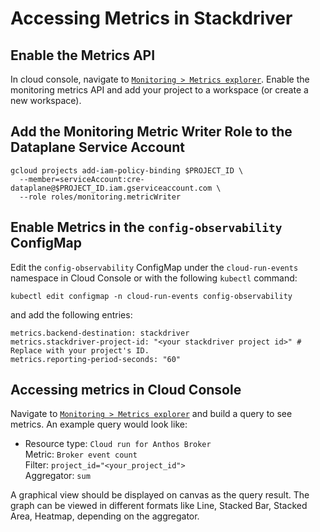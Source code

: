 # Accessing Metrics in Stackdriver

## Enable the Metrics API

In cloud console, navigate to
[`Monitoring > Metrics explorer`](https://console.cloud.google.com/monitoring/metrics-explorer). Enable the monitoring
metrics API and add your project to a workspace (or create a new workspace).

## Add the Monitoring Metric Writer Role to the Dataplane Service Account

```shell
gcloud projects add-iam-policy-binding $PROJECT_ID \
  --member=serviceAccount:cre-dataplane@$PROJECT_ID.iam.gserviceaccount.com \
  --role roles/monitoring.metricWriter
```

## Enable Metrics in the `config-observability` ConfigMap

Edit the `config-observability` ConfigMap under the `cloud-run-events` namespace in Cloud Console or with the following
`kubectl` command:

```shell
kubectl edit configmap -n cloud-run-events config-observability
```

and add the following entries:

```
metrics.backend-destination: stackdriver
metrics.stackdriver-project-id: "<your stackdriver project id>" # Replace with your project's ID.
metrics.reporting-period-seconds: "60"
```

## Accessing metrics in Cloud Console

Navigate to
[`Monitoring > Metrics explorer`](https://console.cloud.google.com/monitoring/metrics-explorer) and build a query to
see metrics. An example query would look like:

-   Resource type: `Cloud run for Anthos Broker`  
    Metric: `Broker event count`  
    Filter: `project_id="<your_project_id">`  
    Aggregator: `sum`

A graphical view should be displayed on canvas as the query result. The graph can be viewed in different formats like
Line, Stacked Bar, Stacked Area, Heatmap, depending on the aggregator.
